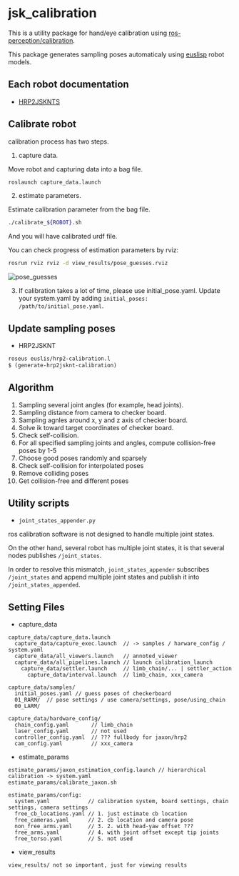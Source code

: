 # jsk_calibration

This is a utility package for hand/eye calibration using
[ros-perception/calibration](https://github.com/ros-perception/calibration).

This package generates sampling poses automaticaly using
[euslisp](https://github.com/euslisp/jskeus) robot models.

## Each robot documentation
* [HRP2JSKNTS](hrp2jsknts_calibration/README.md)

## Calibrate robot
calibration process has two steps.

1. capture data.

  Move robot and capturing data into a bag file.
  ```sh
  roslaunch capture_data.launch
  ```
2. estimate parameters.

  Estimate calibration parameter from the bag file.
  ```sh
  ./calibrate_${ROBOT}.sh
  ```

  And you will have calibrated urdf file.

  You can check progress of estimation parameters by rviz:
  ```sh
  rosrun rviz rviz -d view_results/pose_guesses.rviz
  ```
  ![pose_guesses](images/pose_guesses.png)

3. If calibration takes a lot of time, please use initial_pose.yaml.
Update your system.yaml by adding `initial_poses: /path/to/initial_pose.yaml`.

## Update sampling poses
* HRP2JSKNT
```lisp
roseus euslis/hrp2-calibration.l
$ (generate-hrp2jsknt-calibration)
```

## Algorithm
1. Sampling several joint angles (for example, head joints).
2. Sampling distance from camera to checker board.
3. Sampling agnles around x, y and z axis of checker board.
4. Solve ik toward target coordinates of checker board.
5. Check self-collision.
6. For all specified sampling joints and angles, compute collision-free poses by 1-5
7. Choose good poses randomly and sparsely
8. Check self-collision for interpolated poses
9. Remove colliding poses
10. Get collision-free and different poses


## Utility scripts
* `joint_states_appender.py`

ros calibration software is not designed to handle multiple joint states.

On the other hand, several robot has multiple joint states, it is that several nodes
publishes `/joint_states`.

In order to resolve this mismatch, `joint_states_appender` subscribes `/joint_states`
and append multiple joint states and publish it into `/joint_states_appended`.

## Setting Files

* capture_data

~~~
capture_data/capture_data.launch
  capture_data/capture_exec.launch  // -> samples / harware_config / system.yaml
  capture_data/all_viewers.launch   // annoted_viewer
  capture_data/all_pipelines.launch // launch calibration_launch
    capture_data/settler.launch     // limb_chain/... | settler_action
      capture_data/interval.launch  // limb_chain, xxx_camera
~~~

~~~
capture_data/samples/
  initial_poses.yaml // guess poses of checkerboard
  01_RARM/  // pose settings / use camera/settings, pose/using_chain
  00_LARM/
~~~

~~~
capture_data/hardware_config/
  chain_config.yaml       // limb_chain
  laser_config.yaml       // not used
  controller_config.yaml  // ??? fullbody for jaxon/hrp2
  cam_config.yaml         // xxx_camera
~~~

* estimate_params

~~~
estimate_params/jaxon_estimation_config.launch // hierarchical calibration -> system.yaml
estimate_params/calibrate_jaxon.sh
~~~

~~~
estimate_params/config:
  system.yaml            // calibration system, board settings, chain settings, camera settings
  free_cb_locations.yaml // 1. just estimate cb location
  free_cameras.yaml      // 2. cb location and camera pose
  non_free_arms.yaml     // 3. 2. with head-yaw offset ???
  free_arms.yaml         // 4. with joint offset except tip joints
  free_torso.yaml        // 5. not used
~~~


* view_results

~~~
view_results/ not so important, just for viewing results
~~~
